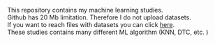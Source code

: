 This repository contains my machine learning studies. <br>
Github has 20 Mb limitation. Therefore I do not upload datasets. <br>
If you want to reach files with datasets you can click [here](https://drive.google.com/drive/u/0/folders/14V-XfdIBy3e2KphTqK23iEAPyCVMMrWu). <br>
These studies contains many different ML algorithm (KNN, DTC, etc. )

